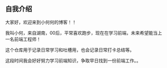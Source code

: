## 自我介绍
大家好，欢迎来到小何何的博客！！

我叫小何，来自湖南，00后，平常喜欢跑步，现在在学习前端，未来希望能当上一名前端工程师！

这个仓库用于记录日常学习和吐槽用，也会记录日常打卡总结等。

这段时间我会好好努力学习前端知识，争取早日找到一份前端工作。。
